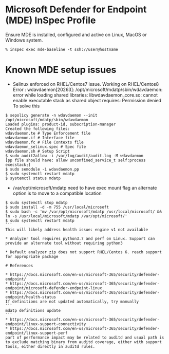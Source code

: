 # Microsoft Defender for Endpoint (MDE) InSpec Profile

Ensure MDE is installed, configured and active on Linux, MacOS or Windows system.

```
% inspec exec mde-baseline -t ssh://user@hostname
```

# Known MDE setup issues

* Selinux enforced on RHEL/Centos7 issue. Working on RHEL/Centos8
Error : wdavdaemon[20263]: /opt/microsoft/mdatp/sbin/wdavdaemon: error while loading shared libraries: libwdavdaemon_core.so: cannot enable executable stack as shared object requires: Permission denied
To solve this
```
$ sepolicy generate -n wdavdaemon --init /opt/microsoft/mdatp/sbin/wdavdaemon
Loaded plugins: product-id, subscription-manager
Created the following files:
wdavdaemon.te # Type Enforcement file
wdavdaemon.if # Interface file
wdavdaemon.fc # File Contexts file
wdavdaemon_selinux.spec # Spec file
wdavdaemon.sh # Setup Script
$ sudo audit2allow -i /var/log/audit/audit.log -M wdavdaemon
[pp file should have: allow unconfined_service_t self:process execstack;]
$ sudo semodule -i wdavdaemon.pp
$ sudo systemctl restart mdatp
$ systemctl status mdatp
```

* /var/opt/microsoft/mdatp need to have exec mount flag
an alternate option is to move to a compatible location
````
$ sudo systemctl stop mdatp
$ sudo install -d -m 755 /usr/local/microsoft
$ sudo bash -c 'mv /var/opt/microsoft/mdatp /usr/local/microsoft/ && ln -s /usr/local/microsoft/mdatp /var/opt/microsoft/'
$ sudo systemctl restart mdatp
```
This will likely address health issue: engine v1 not available

* Analyzer tool requires python3.7 and perf on Linux. Support can provide an alternate tool without requiring python3

* Default analyzer zip does not support RHEL/Centos 6. reach support for appropriate package

# References

* https://docs.microsoft.com/en-us/microsoft-365/security/defender-endpoint/
* https://docs.microsoft.com/en-us/microsoft-365/security/defender-endpoint/microsoft-defender-endpoint-linux
* https://docs.microsoft.com/en-us/microsoft-365/security/defender-endpoint/health-status
If definitions are not updated automatically, try manually
```
mdatp definitions update
```
* https://docs.microsoft.com/en-us/microsoft-365/security/defender-endpoint/linux-support-connectivity
* https://docs.microsoft.com/en-us/microsoft-365/security/defender-endpoint/linux-support-perf
part of performance impact may be related to auditd and usual path is to exclude matching binary from auditd coverage, either with support tools, either directly in auditd rules.
